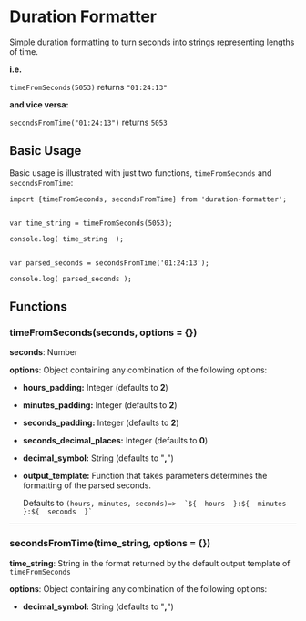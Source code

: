 # Duration Formatter

Simple duration formatting to turn seconds into strings representing lengths of time.

**i.e.**
	
`timeFromSeconds(5053)` returns `"01:24:13"`
	
**and vice versa:**

`secondsFromTime("01:24:13")` returns `5053`


## Basic Usage

Basic usage is illustrated with just two functions, `timeFromSeconds` and `secondsFromTime`:

    import {timeFromSeconds, secondsFromTime} from 'duration-formatter';
	
	
	var time_string = timeFromSeconds(5053);
	
	console.log( time_string  ); 
	
	
	var parsed_seconds = secondsFromTime('01:24:13');
	 
	console.log( parsed_seconds );


## Functions


### timeFromSeconds(seconds, options = {})
	
**seconds**: Number

**options**: Object containing any combination of the following options:

 - **hours_padding:** Integer (defaults to **2**)
 - **minutes_padding:** Integer (defaults to **2**)
 - **seconds_padding:** Integer (defaults to **2**)
 - **seconds_decimal_places:** Integer (defaults to **0**)
 - **decimal_symbol:** String (defaults to "**,**")
- **output_template:** Function that takes parameters determines the formatting of the parsed seconds.

	Defaults to ``(hours, minutes, seconds)=>  `${  hours  }:${  minutes  }:${  seconds  }` ``

---
### secondsFromTime(time_string, options = {})
	
**time_string**: String in the format returned by the default output template of `timeFromSeconds `

**options**: Object containing any combination of the following options:

 - **decimal_symbol:** String (defaults to "**,**")
